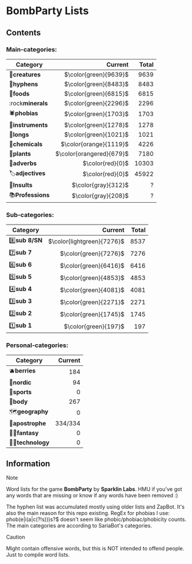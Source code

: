 # BombParty Lists

## Contents

### **Main-categories:**

| Category                |                    Current | Total |
| ----------------------- | -------------------------: | ----: |
| 🦋**creatures**   |    $\color{green}{9639}$ |  9639 |
| 🔗**hyphens**     |    $\color{green}{8483}$ |  8483 |
| 🍔**foods**       |    $\color{green}{6815}$ |  6815 |
| :rock**minerals** |    $\color{green}{2296}$ |  2296 |
| 🕷**phobias**     |    $\color{green}{1703}$ |  1703 |
| 🎸**instruments** |    $\color{green}{1278}$ |  1278 |
| 📏**longs**       |    $\color{green}{1021}$ |  1021 |
| 🧪**chemicals**   |   $\color{orange}{1119}$ |  4226 |
| 🌱**plants**      | $\color{orangered}{679}$ |  7180 |
| 🌠**adverbs**     |         $\color{red}{0}$ | 10303 |
| 🏷**adjectives**  |         $\color{red}{0}$ | 45922 |
| 💢**Insults**     |      $\color{gray}{312}$ |     ? |
| 📚**Professions** |      $\color{gray}{208}$ |     ? |

### **Sub-categories:**

| Category                |                      Current | Total |
| ----------------------- | ---------------------------: | ----: |
| 8️⃣**sub 8/SN** | $\color{lightgreen}{7276}$ |  8537 |
| 7️⃣**sub 7**    |      $\color{green}{7276}$ |  7276 |
| 6️⃣**sub 6**    |      $\color{green}{6416}$ |  6416 |
| 5️⃣**sub 5**    |      $\color{green}{4853}$ |  4853 |
| 4️⃣**sub 4**    |      $\color{green}{4081}$ |  4081 |
| 3️⃣**sub 3**    |      $\color{green}{2271}$ |  2271 |
| 2️⃣**sub 2**    |      $\color{green}{1745}$ |  1745 |
| 1️⃣**sub 1**    |       $\color{green}{197}$ |   197 |

### **Personal-categories:**

| Category                       | Current |
| ------------------------------ | ------: |
| :blueberries:**berries** |     184 |
| 🚢**nordic**             |      94 |
| 🏈**sports**             |       0 |
| 🦵**body**               |     267 |
| 🗺**geography**          |       0 |
| 🔣**apostrophe**         | 334/334 |
| 🧙‍♂️**fantasy**      |       0 |
| 👩‍💻**technology**     |       0 |

## Information

> [!NOTE]
> Word lists for the game **BombParty** by **Sparklin Labs**.
> HMU if you've got any words that are missing or know if any words have been removed :)
>
> The hyphen list was accumulated mostly using older lists and ZapBot.
> It's also the main reason for this repo existing.
> RegEx for phobias I use: phob(e|i(a|c(?!s)))s?$ doesn't seem like phobic/phobiac/phobicity counts.
> The main categories are according to SariaBot's categories.

> [!CAUTION]
> Might contain offensive words, but this is NOT intended to offend people. Just to compile word lists.
